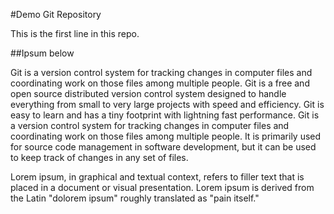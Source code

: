 #Demo Git Repository

This is the first line in this repo.

##Ipsum below

Git is a version control system for tracking changes in computer files and coordinating work on those files among multiple people.
Git is a free and open source distributed version control system designed to handle everything from small to very large projects with speed and efficiency. 
Git is easy to learn and has a tiny footprint with lightning fast performance.
Git is a version control system for tracking changes in computer files and coordinating work on those files among multiple people. It is primarily used for source code management in software development, but it can be used to keep track of changes in any set of files.



Lorem ipsum, in graphical and textual context, refers to filler text that is placed in a document or visual presentation. Lorem ipsum is derived from the Latin "dolorem ipsum" roughly translated as "pain itself."
